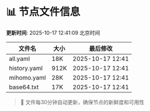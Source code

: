 # 📊 节点文件信息

**更新时间**: 2025-10-17 12:41:09 北京时间

| 文件名 | 大小 | 最后修改 |
|--------|------|----------|
| all.yaml | 18K | 2025-10-17 12:41 |
| history.yaml | 912K | 2025-10-17 12:41 |
| mihomo.yaml | 28K | 2025-10-17 12:41 |
| base64.txt | 17K | 2025-10-17 12:41 |

> 🔄 文件每30分钟自动更新，确保节点的新鲜度和可用性
